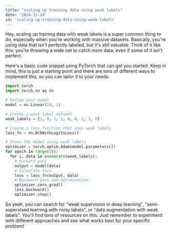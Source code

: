 ```yaml
---
title: "scaling up training data using weak labels"
date: '2024-11-14'
id: 'scaling-up-training-data-using-weak-labels'
---
```


Hey, scaling up training data with weak labels is a super common thing to do, especially when you're working with massive datasets.  Basically, you're using data that isn't perfectly labeled, but it's still valuable. Think of it like this: you're throwing a wide net to catch more data, even if some of it isn't perfect.  

Here's a basic code snippet using PyTorch that can get you started.  Keep in mind, this is just a starting point and there are tons of different ways to implement this, so you can tailor it to your needs.

```python
import torch
import torch.nn as nn

# Define your model
model = nn.Linear(10, 1)

# Create a weak label dataset
weak_labels = [1, 0, 1, 1, 0, 0, 1, 1, 0]

# Create a loss function that uses weak labels
loss_fn = nn.BCEWithLogitsLoss()

# Train the model using weak labels
optimizer = torch.optim.Adam(model.parameters())
for epoch in range(10):
  for i, data in enumerate(weak_labels):
    # Forward pass
    output = model(data)
    # Calculate loss
    loss = loss_fn(output, data)
    # Backward pass and optimization
    optimizer.zero_grad()
    loss.backward()
    optimizer.step()
```

So yeah, you can search for "weak supervision in deep learning", "semi-supervised learning with noisy labels", or "data augmentation with weak labels". You'll find tons of resources on this.  Just remember to experiment with different approaches and see what works best for your specific problem!
